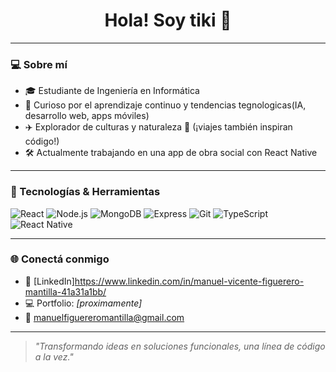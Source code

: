 <h1 align="center">Hola! Soy tiki 👋</h1>

---

### 💻 Sobre mí

- 🎓 Estudiante de Ingeniería en Informática
- 🧠 Curioso por el aprendizaje continuo y tendencias tegnologicas(IA, desarrollo web, apps móviles)
- ✈️ Explorador de culturas y naturaleza 🌴 (¡viajes también inspiran código!)
- 🛠 Actualmente trabajando en una app de obra social con React Native

---

### 🚀 Tecnologías & Herramientas

![React](https://img.shields.io/badge/-React-61DAFB?logo=react&logoColor=white&style=flat)
![Node.js](https://img.shields.io/badge/-Node.js-339933?logo=node.js&logoColor=white&style=flat)
![MongoDB](https://img.shields.io/badge/-MongoDB-47A248?logo=mongodb&logoColor=white&style=flat)
![Express](https://img.shields.io/badge/-Express-black?logo=express&logoColor=white&style=flat)
![Git](https://img.shields.io/badge/-Git-F05032?logo=git&logoColor=white&style=flat)
![TypeScript](https://img.shields.io/badge/-TypeScript-3178C6?logo=typescript&logoColor=white&style=flat)
![React Native](https://img.shields.io/badge/-React_Native-61DAFB?logo=react&logoColor=white&style=flat)


---

### 🌐 Conectá conmigo

- 💼 [LinkedIn]https://www.linkedin.com/in/manuel-vicente-figuerero-mantilla-41a31a1bb/
- 💻 Portfolio: *[proximamente]*  
- 📧 manuelfiguereromantilla@gmail.com

---

> *"Transformando ideas en soluciones funcionales, una línea de código a la vez."*


